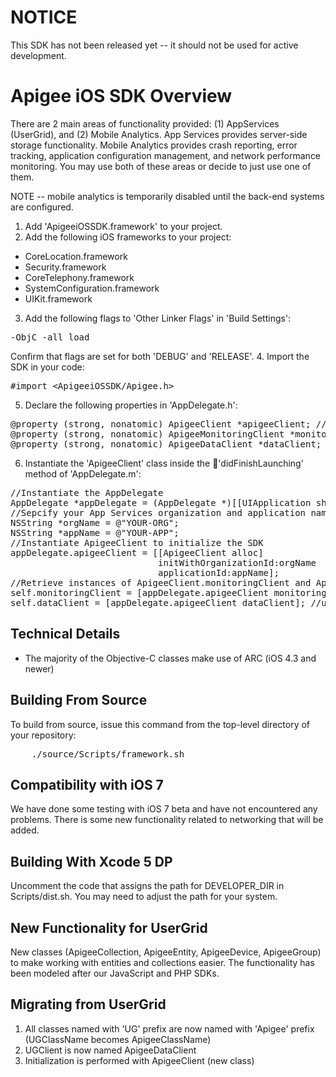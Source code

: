 NOTICE
======
This SDK has not been released yet -- it should not be used for active development.

Apigee iOS SDK Overview
=======================

There are 2 main areas of functionality provided: (1) AppServices (UserGrid), and (2) Mobile Analytics.  App Services provides server-side storage functionality.  Mobile Analytics provides crash reporting, error tracking, application configuration management, and network performance monitoring.  You may use both of these areas or decide to just use one of them.


NOTE -- mobile analytics is temporarily disabled until the back-end systems are configured.

1. Add 'ApigeeiOSSDK.framework' to your project.
2. Add the following iOS frameworks to your project:
* CoreLocation.framework
* Security.framework
* CoreTelephony.framework
* SystemConfiguration.framework
* UIKit.framework
3. Add the following flags to 'Other Linker Flags' in 'Build Settings':
<pre>-ObjC -all_load</pre>
Confirm that flags are set for both 'DEBUG' and 'RELEASE'.
4. Import the SDK in your code:
<pre>#import &lt;ApigeeiOSSDK/Apigee.h&gt;</pre>
5. Declare the following properties in 'AppDelegate.h':
<pre>
@property (strong, nonatomic) ApigeeClient *apigeeClient; //object for initializing the App Services SDK
@property (strong, nonatomic) ApigeeMonitoringClient *monitoringClient; //client object for Apigee App Monitoring methods
@property (strong, nonatomic) ApigeeDataClient *dataClient;	//client object for App Services data methods
</pre>
6. Instantiate the 'ApigeeClient' class inside the 'didFinishLaunching' method of 'AppDelegate.m':
<pre>
//Instantiate the AppDelegate
AppDelegate *appDelegate = (AppDelegate *)[[UIApplication sharedApplication] delegate];
//Sepcify your App Services organization and application names
NSString *orgName = @"YOUR-ORG";
NSString *appName = @"YOUR-APP";
//Instantiate ApigeeClient to initialize the SDK
appDelegate.apigeeClient = [[ApigeeClient alloc]
                            initWithOrganizationId:orgName
                            applicationId:appName];
//Retrieve instances of ApigeeClient.monitoringClient and ApigeeClient.dataClient
self.monitoringClient = [appDelegate.apigeeClient monitoringClient]; //used to call App Monitoring methods
self.dataClient = [appDelegate.apigeeClient dataClient]; //used to call data methods
</pre>

Technical Details
-----------------
- The majority of the Objective-C classes make use of ARC (iOS 4.3 and newer)


Building From Source
--------------------
To build from source, issue this command from the top-level directory of your repository:

<pre>
	./source/Scripts/framework.sh
</pre>


Compatibility with iOS 7
------------------------
We have done some testing with iOS 7 beta and have not encountered any problems. There is some new functionality related to networking that will be added.


Building With Xcode 5 DP
------------------------
Uncomment the code that assigns the path for DEVELOPER_DIR in Scripts/dist.sh.  You may need to adjust the path for your system.


New Functionality for UserGrid
------------------------------
New classes (ApigeeCollection, ApigeeEntity, ApigeeDevice, ApigeeGroup) to make working with entities and collections easier. The functionality has been modeled after our JavaScript and PHP SDKs.

Migrating from UserGrid
-----------------------
1. All classes named with 'UG' prefix are now named with 'Apigee' prefix (UGClassName becomes ApigeeClassName)
2. UGClient is now named ApigeeDataClient
3. Initialization is performed with ApigeeClient (new class)
